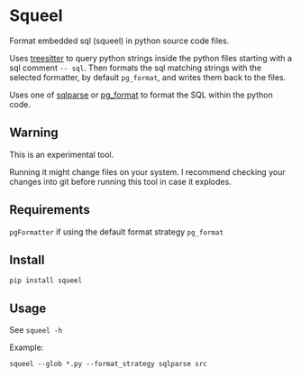# Squeel

Format embedded sql (squeel) in python source code files.

Uses [treesitter](https://github.com/tree-sitter/tree-sitter) to query python strings inside the python files starting with a sql comment `-- sql`. Then formats the sql matching strings with the selected formatter, by default `pg_format`, and writes them back to the files.

Uses one of [sqlparse](https://github.com/andialbrecht/sqlparse) or [pg_format](https://github.com/darold/pgFormatter) to format the SQL within the python code.

## Warning

This is an experimental tool.

Running it might change files on your system. I recommend checking your changes into git before running this tool in case it explodes.


## Requirements

`pgFormatter` if using the default format strategy `pg_format`

## Install

`pip install squeel`

## Usage

See `squeel -h`

Example:

```
squeel --glob *.py --format_strategy sqlparse src
```

